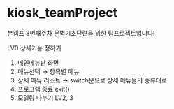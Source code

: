 # kiosk_teamProject
본캠프 3번째주차 문법기초단련을 위한 팀프로젝트입니다! 

LV0 상세기능 정하기

1. 메인메뉴판 화면
2. 메뉴선택 → 항목별 메뉴 
3. 상세 메뉴 리스트 → switch문으로 상세 메뉴들의 종류대로
4. 프로그램 종료 exit() 
5. 모델링 나누기 LV2, 3
